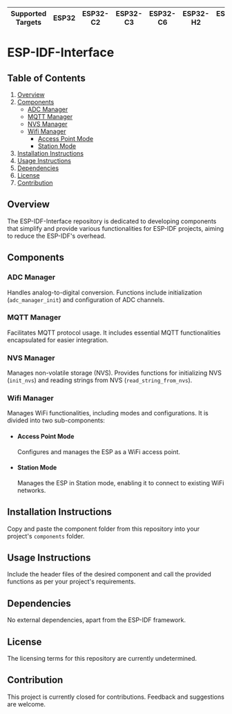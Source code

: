| Supported Targets | ESP32 | ESP32-C2 | ESP32-C3 | ESP32-C6 | ESP32-H2 | ESP32-S2 | ESP32-S3 |
| ----------------- | ----- | -------- | -------- | -------- | -------- | -------- | -------- |

# ESP-IDF-Interface

## Table of Contents
1. [Overview](#overview)
2. [Components](#components)
   - [ADC Manager](#adc-manager)
   - [MQTT Manager](#mqtt-manager)
   - [NVS Manager](#nvs-manager)
   - [Wifi Manager](#wifi-manager)
     - [Access Point Mode](#access-point-mode)
     - [Station Mode](#station-mode)
3. [Installation Instructions](#installation-instructions)
4. [Usage Instructions](#usage-instructions)
5. [Dependencies](#dependencies)
6. [License](#license)
7. [Contribution](#contribution)

## Overview
The ESP-IDF-Interface repository is dedicated to developing components that simplify and provide various functionalities for ESP-IDF projects, aiming to reduce the ESP-IDF's overhead.

## Components

### ADC Manager
Handles analog-to-digital conversion. Functions include initialization (`adc_manager_init`) and configuration of ADC channels.

### MQTT Manager
Facilitates MQTT protocol usage. It includes essential MQTT functionalities encapsulated for easier integration.

### NVS Manager
Manages non-volatile storage (NVS). Provides functions for initializing NVS (`init_nvs`) and reading strings from NVS (`read_string_from_nvs`).

### Wifi Manager
Manages WiFi functionalities, including modes and configurations. It is divided into two sub-components:
- #### Access Point Mode
  Configures and manages the ESP as a WiFi access point.
- #### Station Mode
  Manages the ESP in Station mode, enabling it to connect to existing WiFi networks.

## Installation Instructions
Copy and paste the component folder from this repository into your project's `components` folder.

## Usage Instructions
Include the header files of the desired component and call the provided functions as per your project's requirements.

## Dependencies
No external dependencies, apart from the ESP-IDF framework.

## License
The licensing terms for this repository are currently undetermined.

## Contribution
This project is currently closed for contributions. Feedback and suggestions are welcome.

